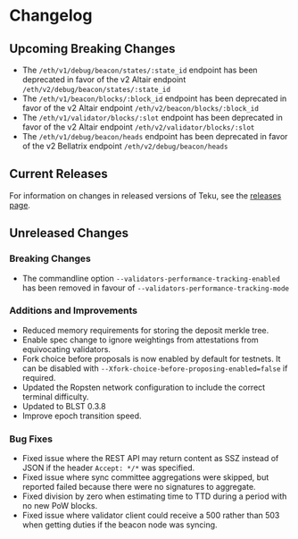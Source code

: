 
# Changelog

## Upcoming Breaking Changes
- The `/eth/v1/debug/beacon/states/:state_id` endpoint has been deprecated in favor of the v2 Altair endpoint `/eth/v2/debug/beacon/states/:state_id`
- The `/eth/v1/beacon/blocks/:block_id` endpoint has been deprecated in favor of the v2 Altair endpoint `/eth/v2/beacon/blocks/:block_id`
- The `/eth/v1/validator/blocks/:slot` endpoint has been deprecated in favor of the v2 Altair endpoint `/eth/v2/validator/blocks/:slot`
- The `/eth/v1/debug/beacon/heads` endpoint has been deprecated in favor of the v2 Bellatrix endpoint `/eth/v2/debug/beacon/heads`

## Current Releases
For information on changes in released versions of Teku, see the [releases page](https://github.com/ConsenSys/teku/releases).

## Unreleased Changes

### Breaking Changes
- The commandline option `--validators-performance-tracking-enabled` has been removed in favour of `--validators-performance-tracking-mode`

### Additions and Improvements
- Reduced memory requirements for storing the deposit merkle tree.
- Enable spec change to ignore weightings from attestations from equivocating validators.
- Fork choice before proposals is now enabled by default for testnets. It can be disabled with `--Xfork-choice-before-proposing-enabled=false` if required.
- Updated the Ropsten network configuration to include the correct terminal difficulty.
- Updated to BLST 0.3.8
- Improve epoch transition speed.

### Bug Fixes
- Fixed issue where the REST API may return content as SSZ instead of JSON if the header `Accept: */*` was specified.
- Fixed issue where sync committee aggregations were skipped, but reported failed because there were no signatures to aggregate.
- Fixed division by zero when estimating time to TTD during a period with no new PoW blocks.
- Fixed issue where validator client could receive a 500 rather than 503 when getting duties if the beacon node was syncing.
